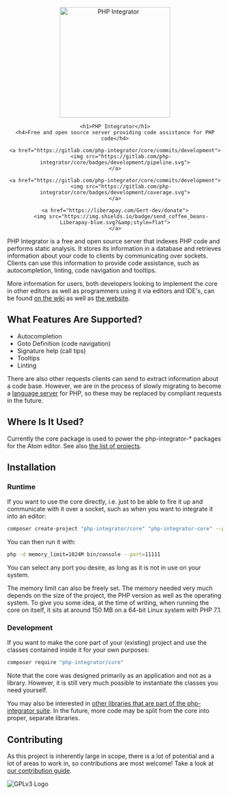<div align="center">
    <a href="https://gitlab.com/php-integrator/core"><img src="https://assets.gitlab-static.net/uploads/-/system/project/avatar/2815601/PHP_Integrator.png" alt="PHP Integrator" title="PHP Integrator" width="258"></a>

    <h1>PHP Integrator</h1>
    <h4>Free and open source server providing code assistance for PHP code</h4>

    <a href="https://gitlab.com/php-integrator/core/commits/development">
        <img src="https://gitlab.com/php-integrator/core/badges/development/pipeline.svg">
    </a>

    <a href="https://gitlab.com/php-integrator/core/commits/development">
        <img src="https://gitlab.com/php-integrator/core/badges/development/coverage.svg">
    </a>

    <a href="https://liberapay.com/Gert-dev/donate">
        <img src="https://img.shields.io/badge/send_coffee_beans-Liberapay-blue.svg?&amp;style=flat">
    </a>
</div>

PHP Integrator is a free and open source server that indexes PHP code and performs static analysis. It stores its information in a database and retrieves information about your code to clients by communicating over sockets. Clients can use this information to provide code assistance, such as autocompletion, linting, code navigation and tooltips.

More information for users, both developers looking to implement the core in other editors as well as programmers using it via editors and IDE's, can be found [on the wiki](https://gitlab.com/php-integrator/core/wikis/home) as well as [the website](https://php-integrator.github.io/).

## What Features Are Supported?
* Autocompletion
* Goto Definition (code navigation)
* Signature help (call tips)
* Tooltips
* Linting

There are also other requests clients can send to extract information about a code base. However, we are in the process of slowly migrating to become a [language server](https://microsoft.github.io/language-server-protocol/) for PHP, so these may be replaced by compliant requests in the future.

## Where Is It Used?
Currently the core package is used to power the php-integrator-* packages for the Atom editor. See also
[the list of projects](https://github.com/php-integrator).

## Installation
### Runtime
If you want to use the core directly, i.e. just to be able to fire it up and communicate with it over a socket, such as when you want to integrate it into an editor:

```sh
composer create-project "php-integrator/core" "php-integrator-core" --prefer-dist --no-dev
```

You can then run it with:

```sh
php -d memory_limit=1024M bin/console --port=11111
```

You can select any port you desire, as long as it is not in use on your system.

The memory limit can also be freely set. The memory needed very much depends on the size of the project, the PHP version as well as the operating system. To give you some idea, at the time of writing, when running the core on itself, it sits at around 150 MB on a 64-bit Linux system with PHP 7.1.

### Development
If you want to make the core part of your (existing) project and use the classes contained inside it for your own purposes:

```sh
composer require "php-integrator/core"
```

Note that the core was designed primarily as an application and not as a library. However, it is still very much possible to instantiate the classes you need yourself.

You may also be interested in [other libraries that are part of the php-integrator suite](https://gitlab.com/php-integrator). In the future, more code may be split from the core into proper, separate libraries.

## Contributing
As this project is inherently large in scope, there is a lot of potential and a lot of areas to work in, so contributions are most welcome! Take a look at [our contribution guide](https://gitlab.com/php-integrator/core/blob/development/CONTRIBUTING.md).

![GPLv3 Logo](https://gitlab.com/php-integrator/core/raw/793c93b0f69a5f4ba183f1dfff79f0c68d9bd010/resources/images/gpl_v3.png)
